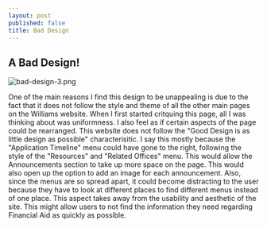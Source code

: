 ```yaml
---
layout: post
published: false
title: Bad Design
---
```

## A Bad Design!

![bad-design-3.png]({{site.baseurl}}/img/bad-design-3.png)

One of the main reasons I find this design to be unappealing is due to the fact that it does not follow the style and theme of all the other main pages on the Williams website. When I first started critquing this page, all I was thinking about was uniformness. I also feel as if certain aspects of the page could be rearranged. This website does not follow the "Good Design is as little design as possible" characterisitic. I say this mostly because the "Application Timeline" menu could have gone to the right, following the style of the "Resources" and "Related Offices" menu. This would allow the Announcements section to take up more space on the page. This would also open up the option to add an image for each announcement. Also, since the menus are so spread apart, it could become distracting to the user because they have to look at different places to find different menus instead of one place. This aspect takes away from the usability and aesthetic of the site. This might allow users to not find the information they need regarding Financial Aid as quickly as possible.
